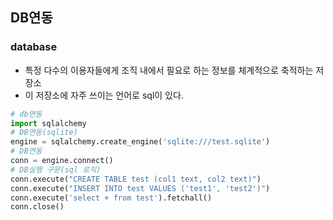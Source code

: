 ## DB연동
### database
- 특정 다수의 이용자들에게 조직 내에서 필요로 하는 정보를 체계적으로 축적하는 저장소
- 이 저장소에 자주 쓰이는 언어로 sql이 있다.

>
```python
# db연동
import sqlalchemy
# DB연동(sqlite)
engine = sqlalchemy.create_engine('sqlite:///test.sqlite')
# DB연동
conn = engine.connect()
# DB실행 구문(sql 로직)
conn.execute("CREATE TABLE test (col1 text, col2 text)")
conn.execute("INSERT INTO test VALUES ('test1', 'test2')")
conn.execute('select + from test').fetchall()
conn.close()
```